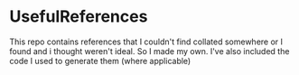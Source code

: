 # UsefulReferences
This repo contains references that I couldn't find collated somewhere or I found and i thought weren't ideal. So I made my own.
I've also included the code I used to generate them (where applicable)
